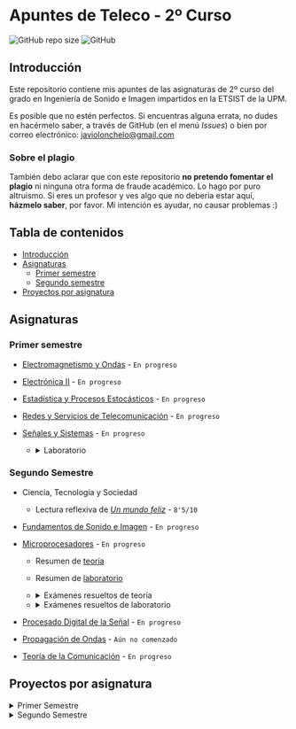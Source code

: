 # Apuntes de Teleco - 2º Curso

![GitHub repo size](https://img.shields.io/github/repo-size/Javiolonchelo/ApuntesTeleco_2?label=Tama%C3%B1o%20del%20repositorio) ![GitHub](https://img.shields.io/github/license/Javiolonchelo/ApuntesTeleco_2?label=Licencia)

## Introducción

Este repositorio contiene mis apuntes de las asignaturas de 2º curso del grado en Ingeniería de Sonido e Imagen impartidos en la ETSIST de la UPM.

Es posible que no estén perfectos. Si encuentras alguna errata, no dudes en hacérmelo saber, a través de GitHub (en el menú _Issues_) o bien por correo electrónico: [javiolonchelo@gmail.com](mailto:javiolonchelo@gmail.com)

### Sobre el plagio

También debo aclarar que con este repositorio **no pretendo fomentar el plagio** ni ninguna otra forma de fraude académico. Lo hago por puro altruismo. Si eres un profesor y ves algo que no debería estar aquí, **házmelo saber**, por favor. Mi intención es ayudar, no causar problemas :)

## Tabla de contenidos

- [Introducción](#introducción)
- [Asignaturas](#asignaturas)
  - [Primer semestre](#primer-semestre)
  - [Segundo semestre](#segundo-semestre)
- [Proyectos por asignatura](#proyectos-por-asignatura)

## Asignaturas

### Primer semestre

- [Electromagnetismo y Ondas](/Primer%20Semestre/Electromagnetismo%20y%20Ondas/Electromagnetismo_y_Ondas.pdf) - `En progreso`

- [Electrónica II](/Primer%20Semestre/Electrónica%20II/Electrónica_II.pdf) - `En progreso`

- [Estadística y Procesos Estocásticos](/Primer%20Semestre/Estadística%20y%20Procesos%20Estocásticos/Estadística_y_Procesos_Estocásticos.pdf) - `En progreso`

- [Redes y Servicios de Telecomunicación](/Primer%20Semestre/Redes%20y%20Servicios%20de%20Telecomunicación/Redes_y_Servicios_de_Telecomunicación.pdf) - `En progreso`

- [Señales y Sistemas](/Primer%20Semestre/Señales%20y%20Sistemas/Señales_y_Sistemas.pdf) - `En progreso`

  - <details>
    <summary>Laboratorio</summary>
    <p>

    - **_NOTA_**: A diferencia de otras personas en esta asignatura, utilizo las **funciones anónimas** de MATLAB porque me facilitan mucho la resolución de las prácticas. Los profesores las dan por válidas (al menos el mío).

    - [Práctica 1](/Primer%20Semestre/Señales%20y%20Sistemas/Prácticas/P1/P1.pdf) - `Calificación: 10/10`
    - [Práctica 2](/Primer%20Semestre/Señales%20y%20Sistemas/Prácticas/P2/P2.pdf) - `Calificación: 10/10`, aunque parece que hay un pequeño fallo en el último ejercicio: Avisaré cuando esté solucionado.
    - Práctica 3 - `5/10`, aunque voy a subir la versión corregida. Me confundí con los coeficientes `a` y `b`.
    </p>
    </details>

### Segundo Semestre

- Ciencia, Tecnología y Sociedad

  - Lectura reflexiva de [_Un mundo feliz_](/Segundo%20Semestre/Ciencia,%20Tecnología%20y%20Sociedad/Libro.pdf) - `8'5/10`

- [Fundamentos de Sonido e Imagen](/Segundo%20Semestre/Fundamentos%20de%20Sonido%20e%20Imagen/Fundamentos_de_Sonido_e_Imagen.pdf) - `En progreso`

- [Microprocesadores](/Segundo%20Semestre/Microprocesadores/Microprocesadores.pdf) - `En progreso`

  - Resumen de [teoría](/Segundo%20Semestre/Microprocesadores/Examenes_resueltos/Teoría/RESUMEN_TEORIA.md)
  - Resumen de [laboratorio](/Segundo%20Semestre/Microprocesadores/Examenes_resueltos/Laboratorio/RESUMEN_LABORATORIO.md)

  - <details>
          <summary>Exámenes resueltos de teoría</summary>
          <p>

    Si quieres comprobar tus ejercicios de lenguaje de ensamble, puedes descargar este [proyecto plantilla](../../eaw/main/Segundo%20Semestre/Microprocesadores/Examenes_resueltos/Teor%C3%ADa/ProyectoPlantilla.7z) y programar en él, pero solo hay un ejercicio funcional ahora mismo. Te recomiendo hacerlos a mano directamente :)

    - [Enero 2020](../../raw/main/Segundo%20Semestre/Microprocesadores/Examenes_resueltos/Teor%C3%ADa/2020_Enero.pdf)
      - Ejercicio 1 - Análisis de lenguaje de ensamble &#x2713;
      - Ejercicio 5 - Periféricos &#x2713;
    - [Enero 2019](../../raw/main/Segundo%20Semestre/Microprocesadores/Examenes_resueltos/Teor%C3%ADa/2019_Enero.pdf)
      - Ejercicio 3 - Mapas de memoria &#x2713;
      - Ejercicio 4 - Interrupciones &#x2713;
      - Ejercicio 5 - Periféricos &#x2713;
    - [Junio 2019](../../raw/main/Segundo%20Semestre/Microprocesadores/Examenes_resueltos/Teor%C3%ADa/2019_Junio.pdf)
      - Ejercicio 1 - Análisis de lenguaje de ensamble &#x2713;
    - [Extraordinaria 2018](../../raw/main/Segundo%20Semestre/Microprocesadores/Examenes_resueltos/Teor%C3%ADa/2018_Extra.pdf)
      - Ejercicio 4 - Interrupciones &#x2713;
    - [Junio 2017](../../raw/main/Segundo%20Semestre/Microprocesadores/Examenes_resueltos/Teor%C3%ADa/2017_Junio.pdf) - Ejercicio 1 - Análisis de lenguaje de ensamble &#x2713; [[código de comprobación]](Segundo%20Semestre/Microprocesadores/Examenes_resueltos/Teor%C3%ADa/2017_Junio_1.s)
      </p>

    ***

    </details>

  - <details>
      <summary>Exámenes resueltos de laboratorio</summary>
      <p>

    - [Carpeta plantilla](/Segundo%20Semestre/Microprocesadores/Examenes_resueltos/Laboratorio/CarpetasNecesarias.7z) (descargar y copiar en ella el contenido de cada hito)

    - **2017 Primavera - L1**

      - [Enunciado](/Segundo%20Semestre/Microprocesadores/Examenes_resueltos/Laboratorio/2017_Prim_L1/2017_Prim_L1.pdf)
      - [Hito 1](/Segundo%20Semestre/Microprocesadores/Examenes_resueltos/Laboratorio/2017_Prim_L1/MICR/EX_L1/Hitos/Hito_1/main.cpp) | [Hito 2](/Segundo%20Semestre/Microprocesadores/Examenes_resueltos/Laboratorio/2017_Prim_L1/MICR/EX_L1/Hitos/Hito_2/main.cpp) | [Hito 3](/Segundo%20Semestre/Microprocesadores/Examenes_resueltos/Laboratorio/2017_Prim_L1/MICR/EX_L1/Hitos/Hito_3/main.cpp)

    - **2017 Primavera - L2**

      - [Enunciado](/Segundo%20Semestre/Microprocesadores/Examenes_resueltos/Laboratorio/2017_Prim_L2/2017_Prim_L2.pdf)
      - [Hito 1](/Segundo%20Semestre/Microprocesadores/Examenes_resueltos/Laboratorio/2017_Prim_L2/MICR/EX_L2/Hitos/Hito_1/main.cpp) | [Hito 2](/Segundo%20Semestre/Microprocesadores/Examenes_resueltos/Laboratorio/2017_Prim_L2/MICR/EX_L2/Hitos/Hito_2/main.cpp) | [Hito 3](/Segundo%20Semestre/Microprocesadores/Examenes_resueltos/Laboratorio/2017_Prim_L2/MICR/EX_L2/Hitos/Hito_3/main.cpp)

    - **2017 Otoño - L1**

      - [Enunciado](/Segundo%20Semestre/Microprocesadores/Examenes_resueltos/Laboratorio/2017_Oto_L1_UsandoPlantilla/2017_Oto_L1.pdf)

      - Solución 1 (usando la plantilla de 2021) - [Hito 1](/Segundo%20Semestre/Microprocesadores/Examenes_resueltos/Laboratorio/2017_Oto_L1_UsandoPlantilla/MICR/EX_L1/Hitos/Hito_1/main.cpp) | [Hito 2](/Segundo%20Semestre/Microprocesadores/Examenes_resueltos/Laboratorio/2017_Oto_L1_UsandoPlantilla/MICR/EX_L1/Hitos/Hito_2/main.cpp) | [Hito 3](/Segundo%20Semestre/Microprocesadores/Examenes_resueltos/Laboratorio/2017_Oto_L1_UsandoPlantilla/MICR/EX_L1/Hitos/Hito_3/main.cpp)
        > **¡No recomendable!** Sin cambiar nada de la plantilla, se hace muchísimo más difícil que los otros exámenes. Si lo quieres intentar, procura definir los LEDs como `DigitalOut`, en lugar de `BusOut`. Probablemente, era distinto en 2017. _(MODA reference jsjsjjsjsjs)_

    - **2018 Otoño - L1**

      - [Enunciado](/Segundo%20Semestre/Microprocesadores/Examenes_resueltos/Laboratorio/2018_Oto_L1/2018_Oto_L1.pdf)
      - [Hito 1](/Segundo%20Semestre/Microprocesadores/Examenes_resueltos/Laboratorio/2018_Oto_L1/MICR/EX_L1/Hitos/Hito_1/main.cpp) | [Hito 2](/Segundo%20Semestre/Microprocesadores/Examenes_resueltos/Laboratorio/2018_Oto_L1/MICR/EX_L1/Hitos/Hito_2/main.cpp) | [Hito 3](/Segundo%20Semestre/Microprocesadores/Examenes_resueltos/Laboratorio/2018_Oto_L1/MICR/EX_L1/Hitos/Hito_3/main.cpp)

    - **2018 Primavera - L1**

      - [Enunciado](/Segundo%20Semestre/Microprocesadores/Examenes_resueltos/Laboratorio/2018_Prim_L1/2018_Prim_L1.pdf)

      - Solución 1 - [Hito 1](/Segundo%20Semestre/Microprocesadores/Examenes_resueltos/Laboratorio/2018_Prim_L1/MICR/EX_L1/Hitos/Hito_1/main.cpp) | [Hito 2](/Segundo%20Semestre/Microprocesadores/Examenes_resueltos/Laboratorio/2018_Prim_L1/MICR/EX_L1/Hitos/Hito_2/main.cpp) | [Hito 3](/Segundo%20Semestre/Microprocesadores/Examenes_resueltos/Laboratorio/2018_Prim_L1/MICR/EX_L1/Hitos/Hito_3/main.cpp)
      - Solución 2 - [Hito 1](/Segundo%20Semestre/Microprocesadores/Examenes_resueltos/Laboratorio/2018_Prim_L1__2/MICR/EX_L1/Hitos/Hito_1/main.cpp) | [Hito 2](/Segundo%20Semestre/Microprocesadores/Examenes_resueltos/Laboratorio/2018_Prim_L1__2/MICR/EX_L1/Hitos/Hito_2/main.cpp) | [Hito 3](/Segundo%20Semestre/Microprocesadores/Examenes_resueltos/Laboratorio/2018_Prim_L1__2/MICR/EX_L1/Hitos/Hito_3/main.cpp)

    - **2019 Otoño - L1**

      - [Enunciado](/Segundo%20Semestre/Microprocesadores/Examenes_resueltos/Laboratorio/2019_Oto_L1/2019_Oto_L1.pdf)
      - [Hito 1](/Segundo%20Semestre/Microprocesadores/Examenes_resueltos/Laboratorio/2019_Oto_L1/MICR/EX_L1/Hitos/Hito_1/main.cpp) | [Hito 2](/Segundo%20Semestre/Microprocesadores/Examenes_resueltos/Laboratorio/2019_Oto_L1/MICR/EX_L1/Hitos/Hito_2/main.cpp) | [Hito 3](/Segundo%20Semestre/Microprocesadores/Examenes_resueltos/Laboratorio/2019_Oto_L1/MICR/EX_L1/Hitos/Hito_3/main.cpp)

    - **2020 Otoño - L1**

      - [Enunciado](/Segundo%20Semestre/Microprocesadores/Examenes_resueltos/Laboratorio/2020_Oto_L1/2020_Oto_L1.pdf)
      - [Hito 1](/Segundo%20Semestre/Microprocesadores/Examenes_resueltos/Laboratorio/2020_Oto_L1/MICR/EX_L1/Hitos/Hito_1/main.cpp) | [Hito 2](/Segundo%20Semestre/Microprocesadores/Examenes_resueltos/Laboratorio/2020_Oto_L1/MICR/EX_L1/Hitos/Hito_2/main.cpp) | [Hito 3](/Segundo%20Semestre/Microprocesadores/Examenes_resueltos/Laboratorio/2020_Oto_L1/MICR/EX_L1/Hitos/Hito_3/main.cpp)

    - **2020 Otoño - L2**

      - [Enunciado](/Segundo%20Semestre/Microprocesadores/Examenes_resueltos/Laboratorio/2020_Oto_L2/2020_Oto_L2.pdf)
      - [Hito 1](/Segundo%20Semestre/Microprocesadores/Examenes_resueltos/Laboratorio/2020_Oto_L2/MICR/EX_L2/Hitos/Hito_1/main.cpp) | [Hito 2](/Segundo%20Semestre/Microprocesadores/Examenes_resueltos/Laboratorio/2020_Oto_L2/MICR/EX_L2/Hitos/Hito_2/main.cpp) | [Hito 3](/Segundo%20Semestre/Microprocesadores/Examenes_resueltos/Laboratorio/2020_Oto_L2/MICR/EX_L2/Hitos/Hito_3/main.cpp)

    - **2021 Primavera - L2**

      - [Enunciado](/Segundo%20Semestre/Microprocesadores/Examenes_resueltos/Laboratorio/2021_Prim_L2/2021_Prim_L2.pdf)
      - [Hito 1](/Segundo%20Semestre/Microprocesadores/Examenes_resueltos/Laboratorio/2021_Prim_L2/MICR/EX_L2/Hitos/Hito_1/main.cpp) | [Hito 2](/Segundo%20Semestre/Microprocesadores/Examenes_resueltos/Laboratorio/2021_Prim_L2/MICR/EX_L2/Hitos/Hito_2/main.cpp)

    ***

      </p>

    </details>

- [Procesado Digital de la Señal](/Segundo%20Semestre/Procesado%20Digital%20de%20la%20Señal/Procesado_Digital_de_la_Señal.pdf) - `En progreso`

- [Propagación de Ondas](/Segundo%20Semestre/Propagación%20de%20Ondas/Propagación_de_Ondas.pdf) - `Aún no comenzado`

- [Teoría de la Comunicación](/Segundo%20Semestre/Teoría%20de%20la%20Comunicación/Teoría_de_la_Comunicación.pdf) - `En progreso`

## Proyectos por asignatura

<details>
  <summary>Primer Semestre</summary>
<p>

- [Electromagnetismo y Ondas](https://github.com/Javiolonchelo/ApuntesTeleco_2/projects/1)

- [Electrónica II](https://github.com/Javiolonchelo/ApuntesTeleco_2/projects/2)

- [Estadística y Procesos Estocásticos](https://github.com/Javiolonchelo/ApuntesTeleco_2/projects/5)

- [Redes y Servicios de Telecomunicación](https://github.com/Javiolonchelo/ApuntesTeleco_2/projects/6)

- [Señales y Sistemas](https://github.com/Javiolonchelo/ApuntesTeleco_2/projects/7)

---

</p>
</details>

<details>
  <summary>Segundo Semestre</summary>
<p>
  
- [Ciencia, Tecnología y Sociedad](https://github.com/Javiolonchelo/ApuntesTeleco_2/projects/4)

- [Fundamentos de Sonido e Imagen](https://github.com/Javiolonchelo/ApuntesTeleco_2/projects/8)

- [Microprocesadores](https://github.com/Javiolonchelo/ApuntesTeleco_2/projects/9)

- [Procesado Digital de la Señal](https://github.com/Javiolonchelo/ApuntesTeleco_2/projects/10)

- [Propagación de Ondas](https://github.com/Javiolonchelo/ApuntesTeleco_2/projects/11)

- [Teoría de la Comunicación](https://github.com/Javiolonchelo/ApuntesTeleco_2/projects/12)

---

  </p>
</details>

<br>

